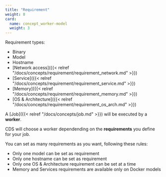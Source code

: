 ```yaml
---
title: "Requirement"
weight: 8
card:
  name: concept_worker-model
  weight: 3
---
```


Requirement types:

- Binary
- Model
- Hostname
- [Network access]({{< relref "/docs/concepts/requirement/requirement_network.md" >}})
- [Service]({{< relref "/docs/concepts/requirement/requirement_service.md" >}})
- [Memory]({{< relref "/docs/concepts/requirement/requirement_memory.md" >}})
- [OS & Architecture]({{< relref "/docs/concepts/requirement/requirement_os_arch.md" >}})

A [Job]({{< relref "/docs/concepts/job.md" >}}) will be executed by a **worker**.

CDS will choose a worker dependending on the **requirements** you define for your job.

You can set as many requirements as you want, following these rules:

- Only one model can be set as requirement
- Only one hostname can be set as requirement
- Only one OS & Architecture requirement can be set at a time
- Memory and Services requirements are available only on Docker models
